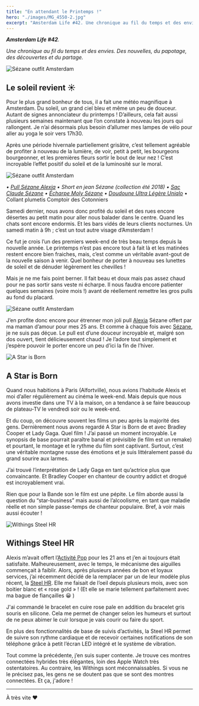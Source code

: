 ```yaml
---
title: "En attendant le Printemps !"
hero: "./images/MG_4550-2.jpg"
excerpt: "Amsterdam Life #42. Une chronique au fil du temps et des envies. Des nouvelles, du papotage, des découvertes et du partage. Le soleil revient ☀️ Pour le plus grand bonheur de tous, il a fait une météo magnifique à Amsterdam. Du soleil, un grand ciel bleu et même un peu de douceur. Autant de signes annonciateur du printemps ! D’ailleurs, cela fait aussi plusieurs semaines maintenant que l’on"
---
```

_**Amsterdam Life #42**._

_Une chronique au fil du temps et des envies. Des nouvelles, du papotage, des découvertes et du partage._

<img alt="Sézane outfit Amsterdam" src="./images/MG_4555-2.jpg">

## Le soleil revient ☀️

Pour le plus grand bonheur de tous, il a fait une météo magnifique à Amsterdam. Du soleil, un grand ciel bleu et même un peu de douceur. Autant de signes annonciateur du printemps ! D’ailleurs, cela fait aussi plusieurs semaines maintenant que l’on constate à nouveau les jours qui rallongent. Je n’ai désormais plus besoin d’allumer mes lampes de vélo pour aller au yoga le soir vers 17h30.

Après une période hivernale partiellement grisâtre, c’est tellement agréable de profiter à nouveau de la lumière, de voir, petit à petit, les bourgeons bourgeonner, et les premières fleurs sortir le bout de leur nez ! C’est incroyable l’effet positif du soleil et de la luminosité sur le moral.

<img alt="Sézane outfit Amsterdam" src="./images/MG_4537-2.jpg">

_• [Pull Sézane Alexia](https://www.sezane.com/fr/product/collection-hiver/pull-alexia) • Short en jean Sézane (collection été 2018) • [Sac Claude Sézane](https://www.sezane.com/fr/product/collection-hiver/15751-sac-claude) • [Écharpe Moly Sézane](https://www.sezane.com/fr/product/collection-hiver/echarpe-molly) • [Doudoune Ultra Légère Uniqlo](https://www.uniqlo.com/fr/fr/product/doudoune-ultra-legere-transportable-femme-409116.html?dwvar_409116_color=COL07&dwvar_409116_size=SMA001)_ • Collant plumetis Comptoir des Cotonniers

Samedi dernier, nous avons donc profité du soleil et des rues encore désertes au petit matin pour aller nous balader dans le centre. Quand les chats sont encore endormis. Et les bars vidés de leurs clients nocturnes. Un samedi matin à 9h ; c’est un tout autre visage d’Amsterdam !

Ce fut je crois l’un des premiers week-end de très beau temps depuis la nouvelle année. Le printemps n’est pas encore tout à fait là et les matinées restent encore bien fraiches, mais, c’est comme un véritable avant-gout de la nouvelle saison à venir. Quel bonheur de porter à nouveau ses lunettes de soleil et de dénuder légèrement les chevilles !

Mais je ne me fais point berner. Il fait beau et doux mais pas assez chaud pour ne pas sortir sans veste ni écharpe. Il nous faudra encore patienter quelques semaines (voire mois !) avant de réellement remettre les gros pulls au fond du placard.

<img alt="Sézane outfit Amsterdam" src="./images/MG_4568-2.jpg">

J’en profite donc encore pour étrenner mon joli pull [Alexia](https://www.sezane.com/fr/product/collection-hiver/pull-alexia) Sézane offert par ma maman d’amour pour mes 25 ans. Et comme à chaque fois avec [Sézane](https://www.sezane.com/fr), je ne suis pas déçue. Le pull est d’une douceur incroyable et, malgré son dos ouvert, tient délicieusement chaud ! Je l’adore tout simplement et j’espère pouvoir le porter encore un peu d’ici la fin de l’hiver.

<img alt="A Star is Born" src="./images/MV5BNmE5ZmE3OGItNTdlNC00YmMxLWEzNjctYzAwOGQ5ODg0OTI0XkEyXkFqcGdeQXVyMTMxODk2OTU@._V1_.jpg">

## A Star is Born

Quand nous habitions à Paris (Alfortville), nous avions l’habitude Alexis et moi d’aller régulièrement au cinéma le week-end. Mais depuis que nous avons investie dans une TV à la maison, on a tendance à se faire beaucoup de plateau-TV le vendredi soir ou le week-end.

Et du coup, on découvre souvent les films un peu après la majorité des gens. Dernièrement nous avons regardé A Star is Born de et avec Bradley Cooper et Lady Gaga. Quel film ! J’ai passé un moment incroyable. Le synopsis de base pourrait paraître banal et prévisible (le film est un remake) et pourtant, le montage et le rythme du film sont captivant. Surtout, c’est une véritable montagne russe des émotions et je suis littéralement passé du grand sourire aux larmes.

J’ai trouvé l’interprétation de Lady Gaga en tant qu’actrice plus que convaincante. Et Bradley Cooper en chanteur de country addict et drogué est incroyablement vrai.

Rien que pour la Bande son le film est une pépite. Le film aborde aussi la question du “star-business” mais aussi de l’alcoolisme, en tant que maladie réelle et non simple passe-temps de chanteur populaire. Bref, à voir mais aussi écouter ! 

<img alt="Withings Steel HR" src="./images/MG_4809-1.jpg">

## Withings Steel HR

Alexis m’avait offert l’[Activité Pop](https://dyw7ncnq1en5l.cloudfront.net/optim/produits/683/23133/withings-activite-pop_c8b752bf24e10340.jpg) pour les 21 ans et j’en ai toujours était satisfaite. Malheureusement, avec le temps, le mécanisme des aiguilles commençait à faiblir. Alors, après plusieurs années de bon et loyaux services, j’ai récemment décidé de la remplacer par un de leur modèle plus récent, la [Steel HR](https://www.withings.com/fr/fr/steel-hr). Elle me faisait de l’oeil depuis plusieurs mois, avec son boitier blanc et « rose gold » ! (Et elle se marie tellement parfaitement avec ma bague de fiançailles 😀 )

J'ai commandé le bracelet en cuire rose pale en addition du bracelet gris souris en silicone. Cela me permet de changer selon les humeurs et surtout de ne peux abimer le cuir lorsque je vais courir ou faire du sport.

En plus des fonctionnalités de base de suivis d’activités, la Steel HR permet de suivre son rythme cardiaque et de recevoir certaines notifications de son téléphone grâce à petit l’écran LED intégré et le système de vibration.

Tout comme la précédente, j’en suis super contente. Je trouve ces montres connectées hybrides très élégantes, loin des Apple Watch très ostentatoires. Au contraire, les Withings sont méconnaissables. Si vous ne le précisez pas, les gens ne se doutent pas que se sont des montres connectées. Et ça, j'adore !

---

À très vite ❤️ 
